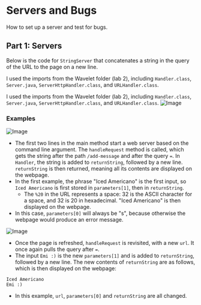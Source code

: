 # Servers and Bugs
How to set up a server and test for bugs.

## Part 1: Servers
Below is the code for `StringServer` that concatenates a string in the query of the URL to the page on a new line.

I used the imports from the Wavelet folder (lab 2), including `Handler.class`, `Server.java`,  `ServerHttpHandler.class`, and `URLHandler.class`.

I used the imports from the Wavelet folder (lab 2), including `Handler.class`, `Server.java`,  `ServerHttpHandler.class`, and `URLHandler.class`.
![Image](https://emivcleave.github.io/cse15l-lab-reports/code-lab-2.png)

### Examples
![Image](https://emivcleave.github.io/cse15l-lab-reports/message-1.png)
* The first two lines in the main method start a web server based on the command line argument.
The `handleRequest` method is called, which gets the string after the path `/add-message` and after the query `=`.
In `Handler`, the string is added to `returnString`, followed by a new line.
`returnString` is then returned, meaning all its contents are displayed on the webpage.
* In the first example, the phrase "Iced Americano" is the first input, so `Iced Americano` is first stored in `parameters[1]`, then in `returnString`. 
  * The `%20` in the URL represents a space: 32 is the ASCII character for a space, and 32 is 20 in hexadecimal.
"Iced Americano" is then displayed on the webpage.
* In this case, `parameters[0]` will always be "s", because otherwise the webpage would produce an error message.

![Image](https://emivcleave.github.io/cse15l-lab-reports/message-2.png)
* Once the page is refreshed, `handleRequest` is revisited, with a new `url`. 
It once again pulls the query after `=`.
* The input `Emi :)` is the new `parameters[1]` and is added to `returnString`, followed by a new line.
The new contents of `returnString` are as follows, which is then displayed on the webpage:

```
Iced Americano
Emi :)

```
* In this example, `url`, `parameters[0]` and `returnString` are all changed.
